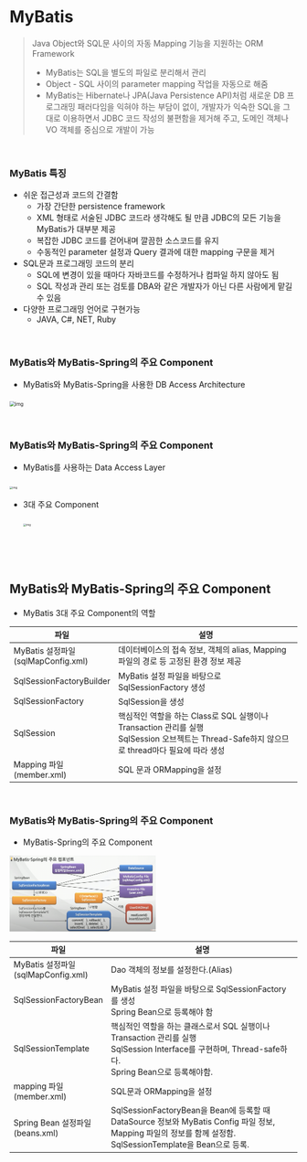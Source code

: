 # MyBatis

> Java Object와 SQL문 사이의 자동 Mapping 기능을 지원하는 ORM Framework
>
> * MyBatis는 SQL을 별도의 파일로 분리해서 관리
> * Object - SQL 사이의 parameter mapping 작업을 자동으로 해줌
> * MyBatis는 Hibernate나 JPA(Java Persistence API)처럼 새로운 DB 프로그래밍 패러다임을 익혀야 하는 부담이 없이, 개발자가 익숙한 SQL을 그대로 이용하면서 JDBC 코드 작성의 불편함을 제거해 주고, 도메인 객체나 VO 객체를 중심으로 개발이 가능

​              

### MyBatis 특징

* 쉬운 접근성과 코드의 간결함
  - 가장 간단한 persistence framework
  - XML 형태로 서술된 JDBC 코드라 생각해도 될 만큼 JDBC의 모든 기능을 MyBatis가 대부분 제공
  - 복잡한 JDBC 코드를 걷어내며 깔끔한 소스코드를 유지
  - 수동적인 parameter 설정과 Query 결과에 대한 mapping 구문을 제거
* SQL문과 프로그래밍 코드의 분리
  * SQL에 변경이 있을 때마다 자바코드를 수정하거나 컴파일 하지 않아도 됨
  * SQL 작성과 관리 또는 검토를 DBA와 같은 개발자가 아닌 다른 사람에게 맡길 수 있음
* 다양한 프로그래밍 언어로 구현가능
  * JAVA, C#, NET, Ruby

​                

### MyBatis와 MyBatis-Spring의 주요 Component

* MyBatis와 MyBatis-Spring을 사용한 DB Access Architecture

<img src="https://t1.daumcdn.net/cfile/tistory/996DBD455C72228C35" alt="img" style="zoom:60%;" />

​               

### MyBatis와 MyBatis-Spring의 주요 Component

* MyBatis를 사용하는 Data Access Layer

<img src="https://velog.velcdn.com/images%2Fcil05265%2Fpost%2F03e52760-1c1d-4064-9a97-e5b6036c4643%2F%E1%84%89%E1%85%B3%E1%84%8F%E1%85%B3%E1%84%85%E1%85%B5%E1%86%AB%E1%84%89%E1%85%A3%E1%86%BA%202021-08-28%20%E1%84%8B%E1%85%A9%E1%84%92%E1%85%AE%209.35.00.png" alt="img" style="zoom: 33%;" />

* 3대 주요 Component

  <img src="https://s1.md5.ltd/image/8ee2d56b6bffe2a8dc9a9a19d728ddee.png" alt="img" style="zoom: 33%;" />

​                     

​                      

## MyBatis와 MyBatis-Spring의 주요 Component

* MyBatis 3대 주요 Component의 역할

| 파일                                     | 설명                                                         |
| ---------------------------------------- | ------------------------------------------------------------ |
| MyBatis 설정파일<br />(sqlMapConfig.xml) | 데이터베이스의 접속 정보, 객체의 alias, Mapping 파일의 경로 등 고정된 환경 정보 제공 |
| SqlSessionFactoryBuilder                 | MyBatis 설정 파일을 바탕으로 SqlSessionFactory 생성          |
| SqlSessionFactory                        | SqlSession을 생성                                            |
| SqlSession                               | 핵심적인 역할을 하는 Class로 SQL 실행이나 Transaction 관리를 실행<br />SqlSession 오브젝트는 Thread-Safe하지 않으므로 thread마다 필요에 따라 생성 |
| Mapping 파일<br />(member.xml)           | SQL 문과 ORMapping을 설정                                    |

​                          

### MyBatis와 MyBatis-Spring의 주요 Component

* MyBatis-Spring의 주요 Component

 <img src="mybatis_basic.assets/image-20220421093337577.png" alt="image-20220421093337577" style="zoom: 25%;" />

| 파일                                     | 설명                                                         |
| ---------------------------------------- | ------------------------------------------------------------ |
| MyBatis 설정파일<br />(sqlMapConfig.xml) | Dao 객체의 정보를 설정한다.(Alias)                           |
| SqlSessionFactoryBean                    | MyBatis 설정 파일을 바탕으로 SqlSessionFactory를 생성<br />Spring Bean으로 등록해야 함 |
| SqlSessionTemplate                       | 핵심적인 역할을 하는 클래스로서 SQL 실행이나 Transaction 관리를 실행<br />SqlSession Interface를 구현하며, Thread-safe하다.<br />Spring Bean으로 등록해야함. |
| mapping 파일<br />(member.xml)           | SQL문과 ORMapping을 설정                                     |
| Spring Bean 설정파일<br />(beans.xml)    | SqlSessionFactoryBean을 Bean에 등록할 때 DataSource 정보와 MyBatis Config 파일 정보, Mapping 파일의 정보를 함께 설정함.<br />SqlSessionTemplate을 Bean으로 등록. |

